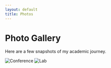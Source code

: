 ```yaml
---
layout: default
title: Photos
---
```


# Photo Gallery

Here are a few snapshots of my academic journey.

![Conference](assets/conf1.jpg)
![Lab](assets/lab.jpg)
